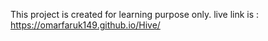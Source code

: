 This project is created for learning purpose only.
live link is : https://omarfaruk149.github.io/Hive/
